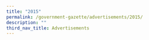 ```yaml
---
title: "2015"
permalink: /government-gazette/advertisements/2015/
description: ""
third_nav_title: Advertisements
---
```

